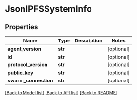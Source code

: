 # JsonIPFSSystemInfo


## Properties
Name | Type | Description | Notes
------------ | ------------- | ------------- | -------------
**agent_version** | **str** |  | [optional] 
**id** | **str** |  | [optional] 
**protocol_version** | **str** |  | [optional] 
**public_key** | **str** |  | [optional] 
**swarm_connection** | **str** |  | [optional] 

[[Back to Model list]](../README.md#documentation-for-models) [[Back to API list]](../README.md#documentation-for-api-endpoints) [[Back to README]](../README.md)


